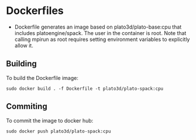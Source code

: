 # Dockerfiles
- Dockerfile generates an image based on plato3d/plato-base:cpu that includes platoengine/spack.  The user in the container is root.  Note that calling mpirun as root requires setting environment variables to explicitly allow it.

## Building
To build the Dockerfile image:

```shell
sudo docker build . -f Dockerfile -t plato3d/plato-spack:cpu
```

## Commiting
To commit the image to docker hub:

```shell
sudo docker push plato3d/plato-spack:cpu
```
